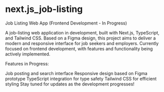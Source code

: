 # next.js_job-listing

Job Listing Web App (Frontend Development - In Progress)

A job-listing web application in development, built with Next.js, TypeScript, and Tailwind CSS. Based on a Figma design, this project aims to deliver a modern and responsive interface for job seekers and employers. Currently focused on frontend development, with features and functionality being actively implemented.

Features in Progress:

Job posting and search interface
Responsive design based on Figma prototype
TypeScript integration for type safety
Tailwind CSS for efficient styling
Stay tuned for updates as the development progresses!

